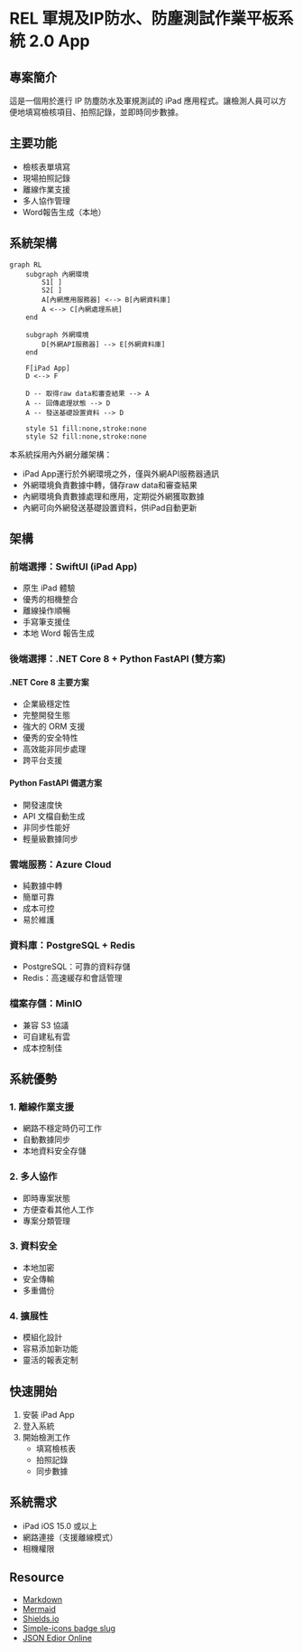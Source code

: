 # REL 軍規及IP防水、防塵測試作業平板系統 2.0 App

## 專案簡介
這是一個用於進行 IP 防塵防水及軍規測試的 iPad 應用程式。讓檢測人員可以方便地填寫檢核項目、拍照記錄，並即時同步數據。

## 主要功能
- 檢核表單填寫
- 現場拍照記錄
- 離線作業支援
- 多人協作管理
- Word報告生成（本地）

## 系統架構
```mermaid
graph RL
    subgraph 內網環境
        S1[ ]
        S2[ ]
        A[內網應用服務器] <--> B[內網資料庫]
        A <--> C[內網處理系統]
    end
        
    subgraph 外網環境
        D[外網API服務器] --> E[外網資料庫]
    end
    
    F[iPad App]
    D <--> F
    
    D -- 取得raw data和審查結果 --> A
    A -- 回傳處理狀態 --> D
    A -- 發送基礎設置資料 --> D

    style S1 fill:none,stroke:none
    style S2 fill:none,stroke:none
```

本系統採用內外網分離架構：
- iPad App運行於外網環境之外，僅與外網API服務器通訊
- 外網環境負責數據中轉，儲存raw data和審查結果
- 內網環境負責數據處理和應用，定期從外網獲取數據
- 內網可向外網發送基礎設置資料，供iPad自動更新

## 架構

### 前端選擇：SwiftUI (iPad App)
- 原生 iPad 體驗
- 優秀的相機整合
- 離線操作順暢
- 手寫筆支援佳
- 本地 Word 報告生成

### 後端選擇：.NET Core 8 + Python FastAPI (雙方案)

#### .NET Core 8 主要方案
- 企業級穩定性
- 完整開發生態
- 強大的 ORM 支援
- 優秀的安全特性
- 高效能非同步處理
- 跨平台支援

#### Python FastAPI 備選方案
- 開發速度快
- API 文檔自動生成
- 非同步性能好
- 輕量級數據同步

### 雲端服務：Azure Cloud
- 純數據中轉
- 簡單可靠
- 成本可控
- 易於維護

### 資料庫：PostgreSQL + Redis
- PostgreSQL：可靠的資料存儲
- Redis：高速緩存和會話管理

### 檔案存儲：MinIO
- 兼容 S3 協議
- 可自建私有雲
- 成本控制佳

## 系統優勢

### 1. 離線作業支援
- 網路不穩定時仍可工作
- 自動數據同步
- 本地資料安全存儲

### 2. 多人協作
- 即時專案狀態
- 方便查看其他人工作
- 專案分類管理

### 3. 資料安全
- 本地加密
- 安全傳輸
- 多重備份

### 4. 擴展性
- 模組化設計
- 容易添加新功能
- 靈活的報表定制

## 快速開始
1. 安裝 iPad App
2. 登入系統
3. 開始檢測工作
   - 填寫檢核表
   - 拍照記錄
   - 同步數據

## 系統需求
- iPad iOS 15.0 或以上
- 網路連接（支援離線模式）
- 相機權限

## Resource
- [Markdown](https://markdown.tw/)
- [Mermaid](https://mermaid.js.org/)
- [Shields.io](https://shields.io/)
- [Simple-icons badge slug](https://github.com/simple-icons/simple-icons/blob/master/slugs.md)
- [JSON Edior Online](https://jsoneditoronline.org/)
